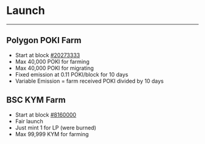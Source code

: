 # Launch
---
## Polygon POKI Farm
- Start at block [#20273333](https://polygonscan.com/block/countdown/20273333)
- Max 40,000 POKI for farming 
- Max 40,000 POKI for migrating 
- Fixed emission at 0.11 POKI/block for 10 days
- Variable Emission = farm received POKI divided by 10 days




## BSC KYM Farm
- Start at block [#8160000](https://bscscan.com/block/8160000)
- Fair launch
- Just mint 1 for LP (were burned) 
- Max 99,999 KYM for farming 

